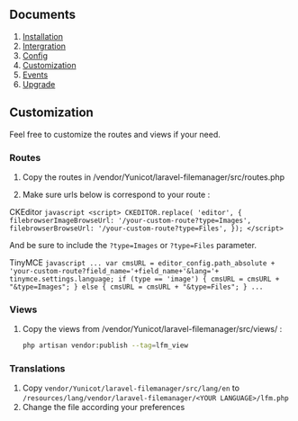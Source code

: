 ## Documents

  1. [Installation](https://github.com/Yunicot/laravel-filemanager/blob/master/doc/installation.md)
  1. [Intergration](https://github.com/Yunicot/laravel-filemanager/blob/master/doc/integration.md)
  1. [Config](https://github.com/Yunicot/laravel-filemanager/blob/master/doc/config.md)
  1. [Customization](https://github.com/Yunicot/laravel-filemanager/blob/master/doc/customization.md)
  1. [Events](https://github.com/Yunicot/laravel-filemanager/blob/master/doc/events.md)
  1. [Upgrade](https://github.com/Yunicot/laravel-filemanager/blob/master/doc/upgrade.md)

## Customization

Feel free to customize the routes and views if your need.

### Routes

1. Copy the routes in /vendor/Yunicot/laravel-filemanager/src/routes.php

1. Make sure urls below is correspond to your route :

  CKEditor
    ```javascript
        <script>
            CKEDITOR.replace( 'editor', {
                filebrowserImageBrowseUrl: '/your-custom-route?type=Images',
                filebrowserBrowseUrl: '/your-custom-route?type=Files',
            });
        </script>
    ```
    
  And be sure to include the `?type=Images` or `?type=Files` parameter.

  TinyMCE
    ```javascript
        ...
        var cmsURL = editor_config.path_absolute + 'your-custom-route?field_name='+field_name+'&lang='+ tinymce.settings.language;
        if (type == 'image') {
          cmsURL = cmsURL + "&type=Images";
        } else {
          cmsURL = cmsURL + "&type=Files";
        }
        ...
    ```

### Views

1. Copy the views from /vendor/Yunicot/laravel-filemanager/src/views/ :

    ```bash
    php artisan vendor:publish --tag=lfm_view
    ```

### Translations

1. Copy `vendor/Yunicot/laravel-filemanager/src/lang/en` to `/resources/lang/vendor/laravel-filemanager/<YOUR LANGUAGE>/lfm.php`
2. Change the file according your preferences
